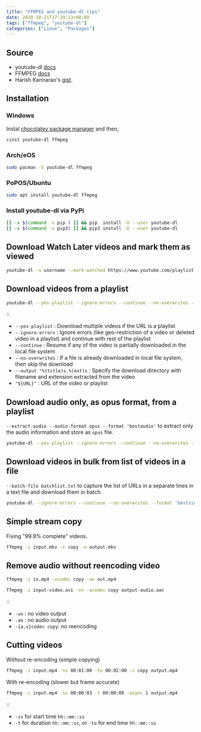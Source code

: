 ```yaml
---
title: "FFMPEG and youtube-dl tips"
date: 2020-10-21T17:29:13+08:00
tags: ["ffmpeg", "youtube-dl"]
categories: ["Linux", "Packages"]
---
```


## Source

- youtude-dl [docs](https://github.com/ytdl-org/youtube-dl/blob/master/README.md)
- FFMPEG [docs](https://ffmpeg.org/ffmpeg-all.html)
- Harish Kannarao's [gist](https://gist.github.com/harishkannarao/3bdc7400cd2d7e7f31d8ffce3ad0e0e9).

<!--more-->

## Installation

### Windows

Instal [chocolatey package manager](https://chocolatey.org/) and then,

```powershell
cinst youtube-dl ffmpeg
```

### Arch/eOS

```bash
sudo pacman -S youtube-dl ffmpeg
```

### PoPOS/Ubuntu

```bash
sudo apt install youtube-dl ffmpeg
```

### Install youtube-dl via PyPi


```bash
[[ -x $(command -v pip ) ]] && pip  install -U --user youtube-dl
[[ -x $(command -v pip3) ]] && pip3 install -U --user youtube-dl
```

## Download Watch Later videos and mark them as viewed

```bash
youtube-dl -u username --mark-watched https://www.youtube.com/playlist?list=WL
```

## Download videos from a playlist

```bash
youtube-dl --yes-playlist --ignore-errors --continue --no-overwrites --output "%(title)s.%(ext)s" "${URL}"
```

💡
- `--yes-playlist` : Download multiple videos if the URL is a playlist
- `--ignore-errors` : Ignore errors (like geo-restriction of a video or deleted video in a playlist) and continue with rest of the playlist
- `--continue` : Resume if any of the video is partially downloaded in the local file system
- `--no-overwrites` : If a file is already downloaded in local file system, then skip the download
- `--output "%(title)s.%(ext)s` : Specify the download directory with filename and extension extracted from the video
- `"${URL}"` : URL of the video or playlist

## Download audio only, as opus format, from a playlist

`--extract-audio --audio-format opus --format 'bestaudio'` to extract only the audio information and store as `opus` file.

```bash
youtube-dl --yes-playlist --ignore-errors --continue --no-overwrites --extract-audio --audio-format opus --format 'bestaudio' --output "%(title)s.%(ext)s" "${URL}"
```

## Download videos in bulk from list of videos in a file

`--batch-file batchlist.txt` to capture the list of URLs in a separate lines in a text file and download them in batch.

```bash
youtube-dl --ignore-errors --continue --no-overwrites --format 'bestvideo+bestaudio' --batch-file batchlist.txt --output "%(title)s.%(ext)s"
```

## Simple stream copy

Fixing "99.9% complete" videos.

```bash
ffmpeg -i input.mkv -c copy -o output.mkv
```

## Remove audio without reencoding video

```bash
ffmpeg -i in.mp4 -vcodec copy -an out.mp4
```

```bash
ffmpeg -i input-video.avi -vn -acodec copy output-audio.aac
```

💡
- `-vn` : no video output
- `-an` : no audio output
- `-{a,v}codec copy`: no reencoding


## Cutting videos

Without re-encoding (simple copying)

```bash
ffmpeg -i input.mp4 -ss 00:01:00 -to 00:02:00 -c copy output.mp4
```

With re-encoding (slower but frame accurate)

```bash
ffmpeg -i input.mp4 -ss 00:00:03 -t 00:00:08 -async 1 output.mp4
```

💡
- `-ss` for start time `hh::mm::ss`
- `-t` for duration  `hh::mm::ss`, or `-to` for end time `hh::mm::ss`
